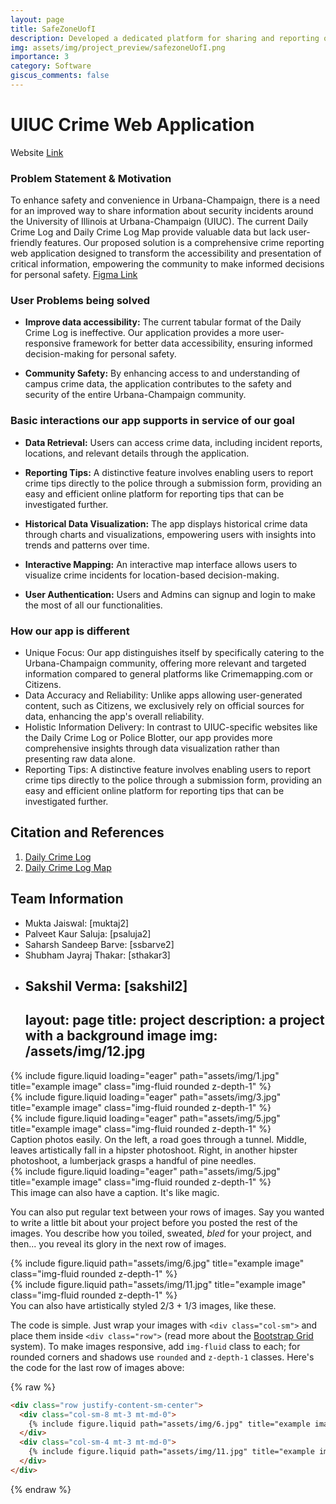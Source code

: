 ```yaml
---
layout: page
title: SafeZoneUofI
description: Developed a dedicated platform for sharing and reporting of crime information and fostering a safer environment around UIUC campus area.
img: assets/img/project_preview/safezoneUofI.png
importance: 3
category: Software
giscus_comments: false
---
```


# UIUC Crime Web Application
Website [Link](https://cs411-puredata.uc.r.appspot.com/)

### Problem Statement & Motivation

To enhance safety and convenience in Urbana-Champaign, there is a need for an improved way to share information about security incidents around the University of Illinois at Urbana-Champaign (UIUC). The current Daily Crime Log and Daily Crime Log Map provide valuable data but lack user-friendly features. Our proposed solution is a comprehensive crime reporting web application designed to transform the accessibility and presentation of critical information, empowering the community to make informed decisions for personal safety. [Figma Link](https://www.figma.com/file/Tz0FeMd87schOVflPeQ2Rc/SafeZone-UofI?type=design&node-id=1669%3A162202&mode=design&t=1w1nHRWBZ9Fed3aL-1)


### User Problems being solved

- **Improve data accessibility:** The current tabular format of the Daily Crime Log is ineffective. Our application provides a more user-responsive framework for better data accessibility, ensuring informed decision-making for personal safety.

- **Community Safety:** By enhancing access to and understanding of campus crime data, the application contributes to the safety and security of the entire Urbana-Champaign community.

### Basic interactions our app supports in service of our goal

- **Data Retrieval:** Users can access crime data, including incident reports, locations, and relevant details through the application.

- **Reporting Tips:**  A distinctive feature involves enabling users to report crime tips directly to the police through a submission form, providing an easy and efficient online platform for reporting tips that can be investigated further.


- **Historical Data Visualization:** The app displays historical crime data through charts and visualizations, empowering users with insights into trends and patterns over time.

- **Interactive Mapping:** An interactive map interface allows users to visualize crime incidents for location-based decision-making.

- **User Authentication:** Users and Admins can signup and login to make the most of all our functionalities.

### How our app is different

* Unique Focus: Our app distinguishes itself by specifically catering to the Urbana-Champaign community, offering more relevant and targeted information compared to general platforms like Crimemapping.com or Citizens.
* Data Accuracy and Reliability: Unlike apps allowing user-generated content, such as Citizens, we exclusively rely on official sources for data, enhancing the app's overall reliability.
* Holistic Information Delivery: In contrast to UIUC-specific websites like the Daily Crime Log or Police Blotter, our app provides more comprehensive insights through data visualization rather than presenting raw data alone.
* Reporting Tips: A distinctive feature involves enabling users to report crime tips directly to the police through a submission form, providing an easy and efficient online platform for reporting tips that can be investigated further.

## Citation and References
1. [Daily Crime Log](https://police.illinois.edu/info/daily-crime-log/)
2. [Daily Crime Log Map](https://police.illinois.edu/info/map/)

## Team Information

- Mukta Jaiswal: [muktaj2]
- Palveet Kaur Saluja: [psaluja2]
- Saharsh Sandeep Barve: [ssbarve2]
- Shubham Jayraj Thakar: [sthakar3]
- Sakshil Verma: [sakshil2]
    ---
    layout: page
    title: project
    description: a project with a background image
    img: /assets/img/12.jpg
    ---

<div class="row">
    <div class="col-sm mt-3 mt-md-0">
        {% include figure.liquid loading="eager" path="assets/img/1.jpg" title="example image" class="img-fluid rounded z-depth-1" %}
    </div>
    <div class="col-sm mt-3 mt-md-0">
        {% include figure.liquid loading="eager" path="assets/img/3.jpg" title="example image" class="img-fluid rounded z-depth-1" %}
    </div>
    <div class="col-sm mt-3 mt-md-0">
        {% include figure.liquid loading="eager" path="assets/img/5.jpg" title="example image" class="img-fluid rounded z-depth-1" %}
    </div>
</div>
<div class="caption">
    Caption photos easily. On the left, a road goes through a tunnel. Middle, leaves artistically fall in a hipster photoshoot. Right, in another hipster photoshoot, a lumberjack grasps a handful of pine needles.
</div>
<div class="row">
    <div class="col-sm mt-3 mt-md-0">
        {% include figure.liquid loading="eager" path="assets/img/5.jpg" title="example image" class="img-fluid rounded z-depth-1" %}
    </div>
</div>
<div class="caption">
    This image can also have a caption. It's like magic.
</div>

You can also put regular text between your rows of images.
Say you wanted to write a little bit about your project before you posted the rest of the images.
You describe how you toiled, sweated, _bled_ for your project, and then... you reveal its glory in the next row of images.

<div class="row justify-content-sm-center">
    <div class="col-sm-8 mt-3 mt-md-0">
        {% include figure.liquid path="assets/img/6.jpg" title="example image" class="img-fluid rounded z-depth-1" %}
    </div>
    <div class="col-sm-4 mt-3 mt-md-0">
        {% include figure.liquid path="assets/img/11.jpg" title="example image" class="img-fluid rounded z-depth-1" %}
    </div>
</div>
<div class="caption">
    You can also have artistically styled 2/3 + 1/3 images, like these.
</div>

The code is simple.
Just wrap your images with `<div class="col-sm">` and place them inside `<div class="row">` (read more about the <a href="https://getbootstrap.com/docs/4.4/layout/grid/">Bootstrap Grid</a> system).
To make images responsive, add `img-fluid` class to each; for rounded corners and shadows use `rounded` and `z-depth-1` classes.
Here's the code for the last row of images above:

{% raw %}

```html
<div class="row justify-content-sm-center">
  <div class="col-sm-8 mt-3 mt-md-0">
    {% include figure.liquid path="assets/img/6.jpg" title="example image" class="img-fluid rounded z-depth-1" %}
  </div>
  <div class="col-sm-4 mt-3 mt-md-0">
    {% include figure.liquid path="assets/img/11.jpg" title="example image" class="img-fluid rounded z-depth-1" %}
  </div>
</div>
```

{% endraw %}
